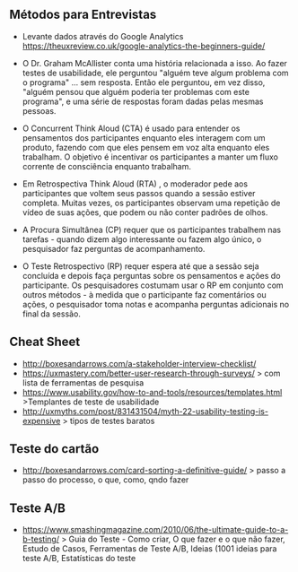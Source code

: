 ## Métodos para Entrevistas

- Levante dados através do Google Analytics
https://theuxreview.co.uk/google-analytics-the-beginners-guide/

- O Dr. Graham McAllister conta uma história relacionada a isso. Ao fazer testes de usabilidade, ele perguntou "alguém teve algum problema com o programa" ... sem resposta. Então ele perguntou, em vez disso, "alguém pensou que alguém poderia ter problemas com este programa", e uma série de respostas foram dadas pelas mesmas pessoas.

- O Concurrent Think Aloud (CTA) é usado para entender os pensamentos dos participantes enquanto eles interagem com um produto, fazendo com que eles pensem em voz alta enquanto eles trabalham. O objetivo é incentivar os participantes a manter um fluxo corrente de consciência enquanto trabalham.
- Em Retrospectiva Think Aloud (RTA) , o moderador pede aos participantes que voltem seus passos quando a sessão estiver completa. Muitas vezes, os participantes observam uma repetição de vídeo de suas ações, que podem ou não conter padrões de olhos.
- A Procura Simultânea (CP) requer que os participantes trabalhem nas tarefas - quando dizem algo interessante ou fazem algo único, o pesquisador faz perguntas de acompanhamento.
- O Teste Retrospectivo (RP) requer espera até que a sessão seja concluída e depois faça perguntas sobre os pensamentos e ações do participante. Os pesquisadores costumam usar o RP em conjunto com outros métodos - à medida que o participante faz comentários ou ações, o pesquisador toma notas e acompanha perguntas adicionais no final da sessão.

## Cheat Sheet
- http://boxesandarrows.com/a-stakeholder-interview-checklist/
- https://uxmastery.com/better-user-research-through-surveys/  > com lista de ferramentas de pesquisa
- https://www.usability.gov/how-to-and-tools/resources/templates.html >Templantes de teste de usabilidade
- http://uxmyths.com/post/831431504/myth-22-usability-testing-is-expensive > tipos de testes baratos

## Teste do cartão
- http://boxesandarrows.com/card-sorting-a-definitive-guide/ > passo a passo do processo, o que, como, qndo fazer

## Teste A/B
- https://www.smashingmagazine.com/2010/06/the-ultimate-guide-to-a-b-testing/ > Guia do Teste - Como criar, O que fazer e o que não fazer, Estudo de Casos, Ferramentas de Teste A/B, Ideias (1001 ideias para teste A/B, Estatísticas do teste
